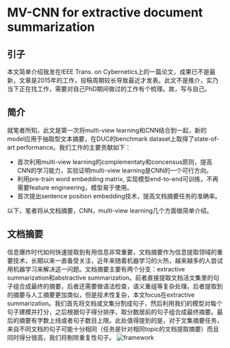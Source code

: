 MV-CNN for extractive document summarization
================

引子
----

本文简单介绍我发在IEEE Trans. on Cybernetics上的一篇论文，成果已不是最新，文章是2015年的工作，投稿周期较长导致最近才发表。此文不是推介，实乃当下正在找工作，需要对自己PhD期间做过的工作有个梳理。故，写与自己。

简介
----

就笔者所知，此文是第一次将multi-view learning和CNN结合到一起，新的model应用于抽取型文本摘要，在DUC的benchmark dataset上取得了state-of-art performance。我们工作的主要贡献如下：

-   首次利用multi-view learning的complementaty和concensus原则，提高CNN的学习能力，实验证明multi-view learning是CNN的一个可行方向。
-   利用pre-train word embedding matrix, 实现模型end-to-end可训练，不再需要feature engineering，模型易于使用。
-   首次提出sentence position embedding技术，提高文档摘要任务的准确率。

以下，笔者将从文档摘要，CNN，multi-view learning几个方面做简单介绍。

文档摘要
--------

信息爆炸时代如何快速提取到有用信息非常重要，文档摘要作为信息提取领域的重要技术，长期以来一直备受关注，近年来随着机器学习的火热，越来越多的人尝试用机器学习来解决这一问题。文档摘要主要有两个分支：extractive summarization和abstractive summarization。前者直接提取文档活文集里的句子组合成最终的摘要，后者还需要做语法检查，语义重组等复杂处理。后者提取到的摘要与人工摘要更加类似，但是技术性复杂，本文focus在extractive summarization。我们首先将文档或文集分割成句子，然后利用我们的模型对每个句子建模并打分，之后根据句子得分排序，取分数居前的句子组合成最终摘要。最后的摘要有字数上线或者句子数目上限。此处值得提到的是，对于文集摘要任务，来自不同文档的句子可能十分相同（任务是针对相同topic的文档提取摘要）而且同时得分很高，我们将剔除重复性句子。 ![framework](https://raw.githubusercontent.com/nickzylove/Blogs/master/MV-CNN_files/figure-markdown_github/framework.png)

